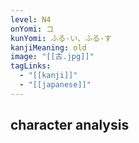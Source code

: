 ```yaml
---
level: N4
onYomi: コ
kunYomi: ふる-い、ふる-す
kanjiMeaning: old
image: "[[古.jpg]]"
tagLinks:
  - "[[kanji]]"
  - "[[japanese]]"
---
```

## character analysis